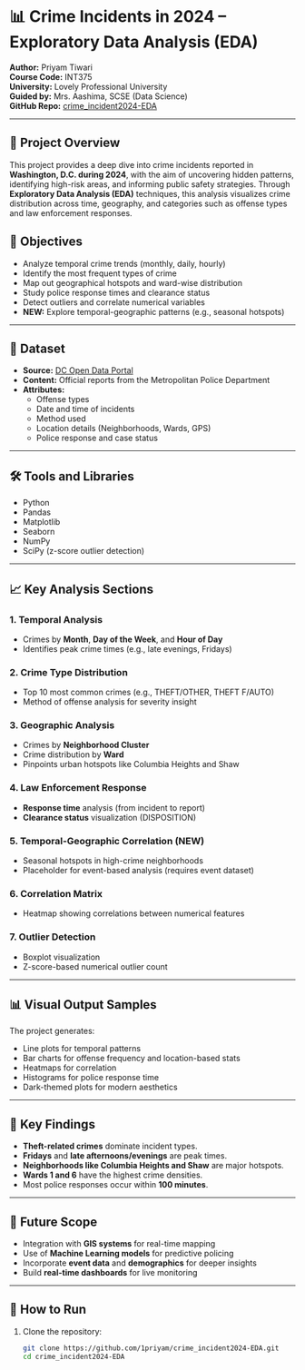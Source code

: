 # 📊 Crime Incidents in 2024 – Exploratory Data Analysis (EDA)

**Author:** Priyam Tiwari  
**Course Code:** INT375  
**University:** Lovely Professional University  
**Guided by:** Mrs. Aashima, SCSE (Data Science)  
**GitHub Repo:** [crime_incident2024-EDA](https://github.com/1priyam/crime_incident2024-EDA.git)
 
***************

## 📝 Project Overview 

This project provides a deep dive into crime incidents reported in **Washington, D.C. during 2024**, with the aim of uncovering hidden patterns, identifying high-risk areas, and informing public safety strategies. Through **Exploratory Data Analysis (EDA)** techniques, this analysis visualizes crime distribution across time, geography, and categories such as offense types and law enforcement responses.

  
## 🎯 Objectives

- Analyze temporal crime trends (monthly, daily, hourly)
- Identify the most frequent types of crime
- Map out geographical hotspots and ward-wise distribution
- Study police response times and clearance status
- Detect outliers and correlate numerical variables
- **NEW:** Explore temporal-geographic patterns (e.g., seasonal hotspots)

***********

## 📂 Dataset

- **Source:** [DC Open Data Portal](https://opendata.dc.gov/)
- **Content:** Official reports from the Metropolitan Police Department
- **Attributes:**  
  - Offense types  
  - Date and time of incidents  
  - Method used  
  - Location details (Neighborhoods, Wards, GPS)  
  - Police response and case status  

---

## 🛠️ Tools and Libraries

- Python  
- Pandas  
- Matplotlib  
- Seaborn  
- NumPy  
- SciPy (z-score outlier detection)

---

## 📈 Key Analysis Sections

### 1. Temporal Analysis
- Crimes by **Month**, **Day of the Week**, and **Hour of Day**
- Identifies peak crime times (e.g., late evenings, Fridays)

### 2. Crime Type Distribution
- Top 10 most common crimes (e.g., THEFT/OTHER, THEFT F/AUTO)
- Method of offense analysis for severity insight

### 3. Geographic Analysis
- Crimes by **Neighborhood Cluster**
- Crime distribution by **Ward**
- Pinpoints urban hotspots like Columbia Heights and Shaw

### 4. Law Enforcement Response
- **Response time** analysis (from incident to report)
- **Clearance status** visualization (DISPOSITION)

### 5. Temporal-Geographic Correlation (NEW)
- Seasonal hotspots in high-crime neighborhoods
- Placeholder for event-based analysis (requires event dataset)

### 6. Correlation Matrix
- Heatmap showing correlations between numerical features

### 7. Outlier Detection
- Boxplot visualization  
- Z-score-based numerical outlier count

---

## 📊 Visual Output Samples

The project generates:
- Line plots for temporal patterns
- Bar charts for offense frequency and location-based stats
- Heatmaps for correlation
- Histograms for police response time
- Dark-themed plots for modern aesthetics

---

## 📌 Key Findings

- **Theft-related crimes** dominate incident types.
- **Fridays** and **late afternoons/evenings** are peak times.
- **Neighborhoods like Columbia Heights and Shaw** are major hotspots.
- **Wards 1 and 6** have the highest crime densities.
- Most police responses occur within **100 minutes**.

---

## 🔮 Future Scope

- Integration with **GIS systems** for real-time mapping
- Use of **Machine Learning models** for predictive policing
- Incorporate **event data** and **demographics** for deeper insights
- Build **real-time dashboards** for live monitoring

---

## 📌 How to Run

1. Clone the repository:
   ```bash
   git clone https://github.com/1priyam/crime_incident2024-EDA.git
   cd crime_incident2024-EDA
